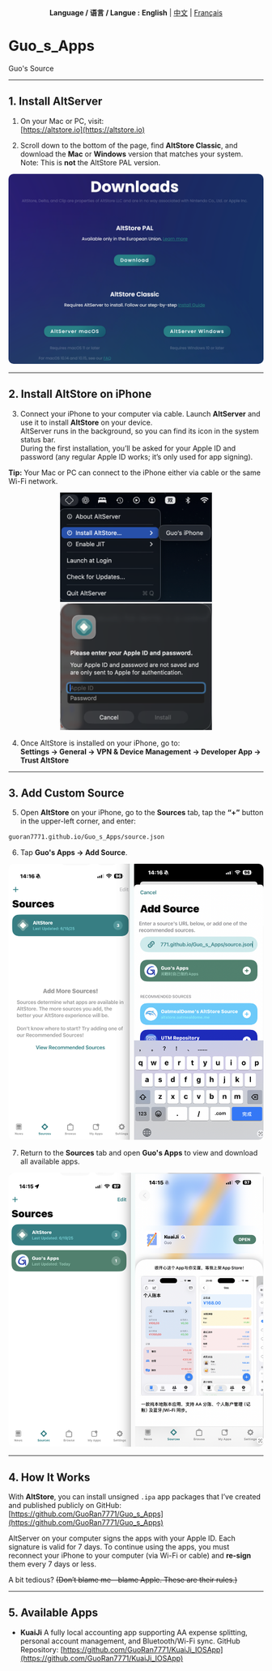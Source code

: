 <p align="center">
  <b>Language / 语言 / Langue :</b>
  <b>English</b> |
  <a href="README_CN.md">中文</a> |
  <a href="README_FR.md">Français</a>
</p>

# Guo_s_Apps  
Guo's Source  

---

## 1. Install AltServer

1. On your Mac or PC, visit:  
   [https://altstore.io](https://altstore.io)

2. Scroll down to the bottom of the page, find **AltStore Classic**, and download the **Mac** or **Windows** version that matches your system.  
   Note: This is **not** the AltStore PAL version.  

<p align="center">
  <img src="./assets/Source_assets/j1.png" alt="Download page example" style="border-radius:10px;">
</p>

---

## 2. Install AltStore on iPhone

3. Connect your iPhone to your computer via cable. Launch **AltServer** and use it to install **AltStore** on your device.  
   AltServer runs in the background, so you can find its icon in the system status bar.  
   During the first installation, you’ll be asked for your Apple ID and password (any regular Apple ID works; it’s only used for app signing).

**Tip:** Your Mac or PC can connect to the iPhone either via cable or the same Wi-Fi network.  

<div align="center">
  <img src="./assets/Source_assets/j2.png" width="300"/>
  <img src="./assets/Source_assets/j3.png" width="300"/>
</div>

4. Once AltStore is installed on your iPhone, go to:  
   **Settings → General → VPN & Device Management → Developer App → Trust AltStore**

---

## 3. Add Custom Source

5. Open **AltStore** on your iPhone, go to the **Sources** tab, tap the **“+”** button in the upper-left corner, and enter:  

```bash
guoran7771.github.io/Guo_s_Apps/source.json
```

6. Tap **Guo's Apps → Add Source**.

<p align="center">
  <img src="./assets/Source_assets/j4.png" alt="Add Source example" style="border-radius:10px;">
</p>

7. Return to the **Sources** tab and open **Guo's Apps** to view and download all available apps.

<p align="center">
  <img src="./assets/Source_assets/j5.png" alt="App list example" style="border-radius:10px;">
</p>

---

## 4. How It Works

With **AltStore**, you can install unsigned `.ipa` app packages that I’ve created and published publicly on GitHub:
[https://github.com/GuoRan7771/Guo_s_Apps](https://github.com/GuoRan7771/Guo_s_Apps)

AltServer on your computer signs the apps with your Apple ID. Each signature is valid for 7 days.
To continue using the apps, you must reconnect your iPhone to your computer (via Wi-Fi or cable) and **re-sign** them every 7 days or less.

A bit tedious?
~~(Don’t blame me—blame Apple. These are their rules.)~~

---

## 5. Available Apps

* **KuaiJi**
  A fully local accounting app supporting AA expense splitting, personal account management, and Bluetooth/Wi-Fi sync.
  GitHub Repository:
  [https://github.com/GuoRan7771/KuaiJi_IOSApp](https://github.com/GuoRan7771/KuaiJi_IOSApp)
